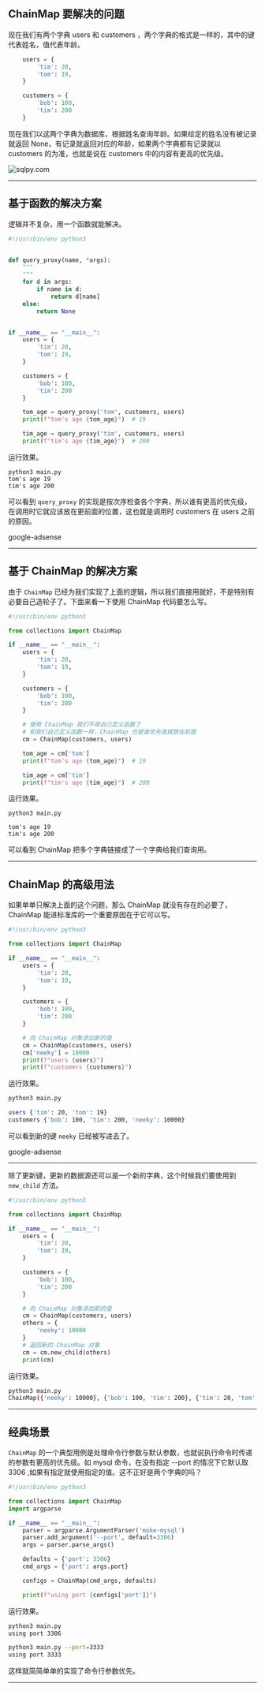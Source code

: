 ## ChainMap 要解决的问题
现在我们有两个字典 users 和 customers ，两个字典的格式是一样的，其中的键代表姓名，值代表年龄。
```python
    users = {
        'tim': 20,
        'tom': 19,
    }

    customers = {
        'bob': 100,
        'tim': 200
    }

```
现在我们以这两个字典为数据库，根据姓名查询年龄。如果给定的姓名没有被记录就返回 None，有记录就返回对应的年龄，如果两个字典都有记录就以 customers 的为准，也就是说在 customers 中的内容有更高的优先级。

![sqlpy.com](static/2020-22/python-sqlpy.jpg)

---

## 基于函数的解决方案
逻辑并不复杂，用一个函数就能解决。
```python
#!/usr/bin/env python3


def query_proxy(name, *args):
    """ 
    """
    for d in args:
        if name in d:
            return d[name]
    else:
        return None


if __name__ == "__main__":
    users = {
        'tim': 20,
        'tom': 19,
    }

    customers = {
        'bob': 100,
        'tim': 200
    }

    tom_age = query_proxy('tom', customers, users)
    print(f"tom's age {tom_age}")  # 19

    tim_age = query_proxy('tim', customers, users)
    print(f"tim's age {tim_age}")  # 200
```

运行效果。

```
python3 main.py 
tom's age 19
tim's age 200
```

可以看到 `query_proxy` 的实现是按次序检查各个字典，所以谁有更高的优先级，在调用时它就应该放在更前面的位置，这也就是调用时 customers 在 users 之前的原因。

google-adsense

---

## 基于 ChainMap 的解决方案
由于 `ChainMap` 已经为我们实现了上面的逻辑，所以我们直接用就好，不是特别有必要自己造轮子了。下面来看一下使用 ChainMap 代码要怎么写。

```python
#!/usr/bin/env python3

from collections import ChainMap

if __name__ == "__main__":
    users = {
        'tim': 20,
        'tom': 19,
    }

    customers = {
        'bob': 100,
        'tim': 200
    }

    # 使用 ChainMap 我们不用自己定义函数了
    # 和我们自己定义函数一样，ChainMap 也是谁优先谁就放在前面
    cm = ChainMap(customers, users)

    tom_age = cm['tom']
    print(f"tom's age {tom_age}")  # 19

    tim_age = cm['tim']
    print(f"tim's age {tim_age}")  # 200

```

运行效果。

```
python3 main.py 

tom's age 19
tim's age 200
```
可以看到 ChainMap 把多个字典链接成了一个字典给我们查询用。

---

## ChainMap 的高级用法
如果单单只解决上面的这个问题，那么 ChainMap 就没有存在的必要了，ChainMap 能进标准库的一个重要原因在于它可以写。
```python
#!/usr/bin/env python3

from collections import ChainMap

if __name__ == "__main__":
    users = {
        'tim': 20,
        'tom': 19,
    }

    customers = {
        'bob': 100,
        'tim': 200
    }

    # 向 ChainMap 对象添加新的值
    cm = ChainMap(customers, users)
    cm['neeky'] = 10000
    print(f"users {users}")
    print(f"customers {customers}")

```

运行效果。

```bash
python3 main.py

users {'tim': 20, 'tom': 19}
customers {'bob': 100, 'tim': 200, 'neeky': 10000}
```

可以看到新的键 `neeky` 已经被写进去了。

google-adsense

---

除了更新键，更新的数据源还可以是一个新的字典，这个时候我们要使用到 `new_child` 方法。

```python
#!/usr/bin/env python3

from collections import ChainMap

if __name__ == "__main__":
    users = {
        'tim': 20,
        'tom': 19,
    }

    customers = {
        'bob': 100,
        'tim': 200
    }

    # 向 ChainMap 对象添加新的值
    cm = ChainMap(customers, users)
    others = {
        'neeky': 10000
    }
    # 返回新的 ChainMap 对象
    cm = cm.new_child(others)
    print(cm)
```

运行效果。

```bash
python3 main.py 
ChainMap({'neeky': 10000}, {'bob': 100, 'tim': 200}, {'tim': 20, 'tom': 19})
```

---


## 经典场景
`ChainMap` 的一个典型用例是处理命令行参数与默认参数，也就说执行命令时传递的参数有更高的优先级。如 mysql 命令，在没有指定 --port 的情况下它默认取 3306 ,如果有指定就使用指定的值。这不正好是两个字典的吗？
```python
#!/usr/bin/env python3

from collections import ChainMap
import argparse

if __name__ == "__main__":
    parser = argparse.ArgumentParser('moke-mysql')
    parser.add_argument('--port', default=3306)
    args = parser.parse_args()

    defaults = {'port': 3306}
    cmd_args = {'port': args.port}

    configs = ChainMap(cmd_args, defaults)

    print(f"using port {configs['port']}")

```
运行效果。
```bash
python3 main.py
using port 3306

python3 main.py --port=3333
using port 3333
```
这样就简简单单的实现了命令行参数优先。

---